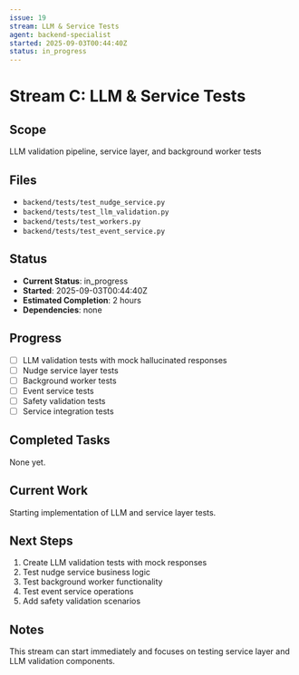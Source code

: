 ```yaml
---
issue: 19
stream: LLM & Service Tests
agent: backend-specialist
started: 2025-09-03T00:44:40Z
status: in_progress
---
```


# Stream C: LLM & Service Tests

## Scope
LLM validation pipeline, service layer, and background worker tests

## Files
- `backend/tests/test_nudge_service.py`
- `backend/tests/test_llm_validation.py`
- `backend/tests/test_workers.py`
- `backend/tests/test_event_service.py`

## Status
- **Current Status**: in_progress
- **Started**: 2025-09-03T00:44:40Z
- **Estimated Completion**: 2 hours
- **Dependencies**: none

## Progress
- [ ] LLM validation tests with mock hallucinated responses
- [ ] Nudge service layer tests
- [ ] Background worker tests
- [ ] Event service tests
- [ ] Safety validation tests
- [ ] Service integration tests

## Completed Tasks
None yet.

## Current Work
Starting implementation of LLM and service layer tests.

## Next Steps
1. Create LLM validation tests with mock responses
2. Test nudge service business logic
3. Test background worker functionality
4. Test event service operations
5. Add safety validation scenarios

## Notes
This stream can start immediately and focuses on testing service layer and LLM validation components.
